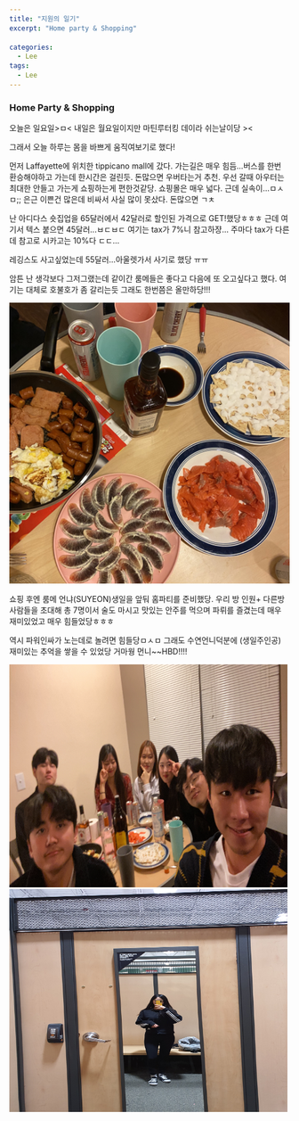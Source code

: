 ```yaml
---
title: "지원의 일기"
excerpt: "Home party & Shopping"

categories:
  - Lee
tags:
  - Lee
---
```


### Home Party & Shopping

오늘은 일요일>ㅁ< 내일은 월요일이지만 마틴루터킹 데이라 쉬는날이당 >< 

그래서 오늘 하루는 몸을 바쁘게 움직여보기로 했다!

먼저 Laffayette에 위치한 tippicano mall에 갔다. 가는길은 매우 힘듬...버스를 한번 환승해야하고 가는데 한시간은 걸린듯. 돈많으면 우버타는거 추천. 우선 갈때 아우터는 최대한 안들고 가는게 쇼핑하는게 편한것같당. 쇼핑몰은 매우 넓다. 근데 실속이...ㅁㅅㅁ;; 은근 이쁜건 많은데 비싸서 사실 많이 못샀다. 돈많으면 ㄱㅊ

난 아디다스 숏집업을 65달러에서 42달러로 할인된 가격으로 GET!했당ㅎㅎㅎ 근데 여기서 텍스 붙으면 45달러...ㅂㄷㅂㄷ 여기는 tax가 7%니 참고하쟝...  주마다 tax가 다른데 참고로 시카고는 10%다 ㄷㄷ...

레깅스도 사고싶었는데 55달러...아울렛가서 사기로 했당 ㅠㅠ 

암튼 난 생각보다 그저그랬는데 같이간 룸메들은 좋다고 다음에 또 오고싶다고 했다. 여기는 대체로 호불호가 좀 갈리는듯 그래도 한번쯤은 올만하당!!!

![](https://github.com/beeot/beeot.github.io/blob/master/_docs/lee/post5/party1.jpg?raw=true)

쇼핑 후엔 룸메 언냐(SUYEON)생일을 앞둬 홈파티를 준비했당. 우리 방 인원+ 다른방 사람들을 초대해 총 7명이서 술도 마시고 맛있는 안주를 먹으며 파뤼를 즐겼는데 매우 재미있었고 매우 힘들었당ㅎㅎㅎ 

역시 파워인싸가 노는데로 놀려면 힘들당ㅁㅅㅁ 그래도 수연언니덕분에 (생일주인공) 재미있는 추억을 쌓을 수 있었당 거마웡 먼니~~HBD!!!!

<img src="https://github.com/beeot/beeot.github.io/blob/master/_docs/lee/post5/party2.jpg?raw=true" width= 500 height=400/>

<img src="https://github.com/beeot/beeot.github.io/blob/master/_docs/lee/post5/shopping.jpg?raw=true" width=500 height=400/>